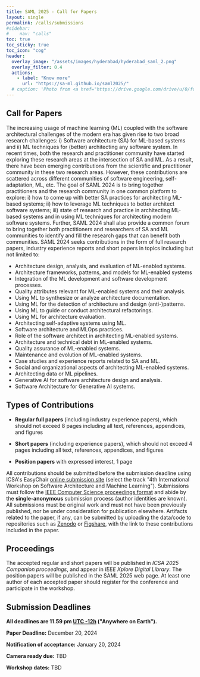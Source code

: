 ```yaml
---
title: SAML 2025 - Call for Papers
layout: single
permalink: /calls/submissions
#sidebar: 
#    nav: "calls"
toc: true
toc_sticky: true
toc_icon: "cog"
header:
  overlay_image: "/assets/images/hyderabad/hyderabad_saml_2.png"
  overlay_filter: 0.4
  actions:
    - label: "Know more"
      url: "https://sa-ml.github.io/saml2025/"
  # caption: 'Photo from <a href="https://drive.google.com/drive/u/0/folders/10XXSEjTNDmrwU0tqL58la1n3YlE-g4V8">EMNLP 2023 Website Image.png</a> '
---
```



## Call for Papers

The increasing usage of machine learning (ML) coupled with the software architectural challenges of the modern era has given rise to two broad research challenges: i) Software architecture (SA) for ML-based systems and ii) ML techniques for (better) architecting any software system. In recent times, both the research and practitioner community have started exploring these research areas at the intersection of SA and ML. As a result, there have been emerging contributions from the scientific and practitioner community in these two research areas. However, these contributions are scattered across different communities of software engineering, self-adaptation, ML, etc. The goal of SAML 2024 is to bring together practitioners and the research community in one common platform to explore: i) how to come up with better SA practices for architecting ML-based systems; ii) how to leverage ML techniques to better architect software systems; iii) state of research and practice in architecting ML-based systems and in using ML techniques for architecting modern software systems. Further, SAML 2024 shall also provide a common forum to bring together both practitioners and researchers of SA and ML communities to identify and fill the research gaps that can benefit both communities. SAML 2024 seeks contributions in the form of full research papers, industry experience reports and short papers in topics including but not limited to:

+ Architecture design, analysis, and evaluation of ML-enabled systems.
+ Architecture frameworks, patterns, and models for ML-enabled systems
+ Integration of the ML development and software development processes.
+  Quality attributes relevant for ML-enabled systems and their analysis.
+ Using ML to synthesize or analyze architecture documentation.
+ Using ML for the detection of architecture and design (anti-)patterns.
+ Using ML to guide or conduct architectural refactorings.
+ Using ML for architecture evaluation.
+ Architecting self-adaptive systems using ML.
+ Software architecture and MLOps practices.
+ Role of the software architect in architecting ML-enabled systems.
+ Architecture and technical debt in ML-enabled systems.
+ Quality assurance of ML-enabled systems.
+ Maintenance and evolution of ML-enabled systems.
+ Case studies and experience reports related to SA and ML.
+ Social and organizational aspects of architecting ML-enabled systems.
+ Architecting data or ML pipelines.
+ Generative AI for software architecture design and analysis.
+ Software Architecture for Generative AI systems.


## Types of Contributions

+ **Regular full papers** (including industry experience papers), which should not exceed 8 pages including all text, references, appendices, and figures

+ **Short papers** (including experience papers), which should not exceed 4 pages including all text, references, appendices, and figures

+ **Position papers** with expressed interest, 1 page

All contributions should be submitted before the submission deadline using ICSA's EasyChair [online submission site](#) (select the track "4th International Workshop on Software Architecture and Machine Learning"). Submissions must follow the [IEEE Computer Science proceedings format](https://www.ieee.org/conferences/publishing/templates.html) and abide by the **single-anonymous** submission process (author identities are known). All submissions must be original work and must not have been previously published, nor be under consideration for publication elsewhere. Artifacts related to the paper, if any, can be submitted by uploading the data/code to repositories such as [Zenodo](https://zenodo.org/) or [Figshare](https://figshare.com/), with the link to these contributions included in the paper.

## Proceedings

The accepted regular and short papers will be published in _ICSA 2025 Companion proceedings_, and appear in _IEEE Xplore Digital Library_. The position papers will be published in the SAML 2025 web page. At least one author of each accepted paper should register for the conference and participate in the workshop.


## Submission Deadlines 

<b>All deadlines are 11.59 pm <a target="_blank" href="https://www.timeanddate.com/time/zone/timezone/utc-12">UTC -12h</a> ("Anywhere on Earth").</b>

**Paper Deadline:** December 20, 2024

**Notification of acceptance:** January 20, 2024

**Camera ready due:** TBD

**Workshop dates:** TBD




